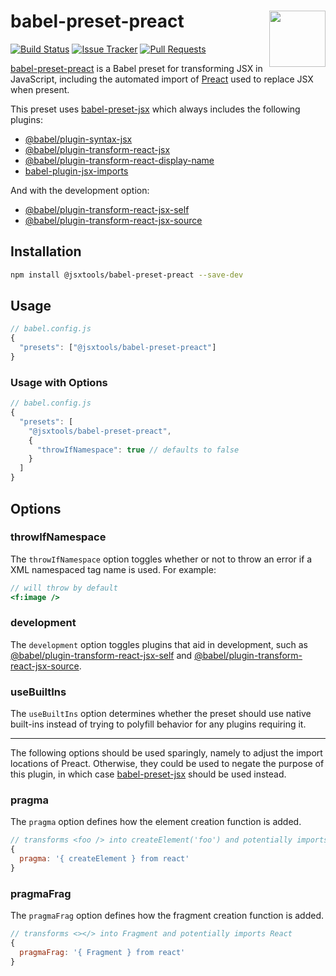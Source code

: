 # babel-preset-preact [<img src="https://avatars.githubusercontent.com/u/52989093" alt="" width="90" height="90" align="right">][toolchain]

[![Build Status][cli-img]][cli-url]
[![Issue Tracker][git-img]][git-url]
[![Pull Requests][gpr-img]][gpr-url]

[babel-preset-preact] is a Babel preset for transforming JSX in JavaScript,
including the automated import of [Preact] used to replace JSX when present.

This preset uses [babel-preset-jsx] which always includes the following plugins:

- [@babel/plugin-syntax-jsx]
- [@babel/plugin-transform-react-jsx]
- [@babel/plugin-transform-react-display-name]
- [babel-plugin-jsx-imports]

And with the development option:

- [@babel/plugin-transform-react-jsx-self]
- [@babel/plugin-transform-react-jsx-source]

## Installation

```sh
npm install @jsxtools/babel-preset-preact --save-dev
```

## Usage

```js
// babel.config.js
{
  "presets": ["@jsxtools/babel-preset-preact"]
}
```

### Usage with Options

```js
// babel.config.js
{
  "presets": [
    "@jsxtools/babel-preset-preact",
    {
      "throwIfNamespace": true // defaults to false
    }
  ]
}
```

## Options

### throwIfNamespace

The `throwIfNamespace` option toggles whether or not to throw an error if a XML
namespaced tag name is used. For example:

```jsx
// will throw by default
<f:image />
```

### development

The `development` option toggles plugins that aid in development, such as
[@babel/plugin-transform-react-jsx-self] and
[@babel/plugin-transform-react-jsx-source].

### useBuiltIns

The `useBuiltIns` option determines whether the preset should use native
built-ins instead of trying to polyfill behavior for any plugins requiring it.

---

The following options should be used sparingly, namely to adjust the import
locations of Preact. Otherwise, they could be used to negate the purpose of
this plugin, in which case [babel-preset-jsx] should be used instead.

### pragma

The `pragma` option defines how the element creation function is added.

```js
// transforms <foo /> into createElement('foo') and potentially imports React
{
  pragma: '{ createElement } from react'
}
```

### pragmaFrag

The `pragmaFrag` option defines how the fragment creation function is added.

```js
// transforms <></> into Fragment and potentially imports React
{
  pragmaFrag: '{ Fragment } from react'
}
```

[@babel/plugin-syntax-jsx]: https://github.com/babel/babel/tree/master/packages/babel-plugin-syntax-jsx
[@babel/plugin-transform-react-display-name]: https://github.com/babel/babel/tree/master/packages/babel-plugin-transform-react-display-name
[@babel/plugin-transform-react-jsx-self]: https://github.com/babel/babel/tree/master/packages/babel-plugin-transform-react-jsx-self
[@babel/plugin-transform-react-jsx-source]: https://github.com/babel/babel/tree/master/packages/babel-plugin-transform-react-jsx-source
[@babel/plugin-transform-react-jsx]: https://github.com/babel/babel/tree/master/packages/babel-plugin-transform-react-jsx
[babel-plugin-jsx-imports]: https://github.com/jonathantneal/babel-plugin-jsx-imports
[babel-preset-jsx]: https://github.com/jsxtools/toolchain/tree/master/packages/babel-preset-jsx
[babel-preset-preact]: https://github.com/jsxtools/toolchain/tree/master/packages/babel-preset-preact
[toolchain]: https://github.com/jsxtools/toolchain
[Preact]: https://github.com/preactjs/preact

[cli-img]: https://img.shields.io/travis/jsxtools/toolchain/master.svg
[cli-url]: https://travis-ci.org/jsxtools/toolchain
[git-img]: https://img.shields.io/github/issues/jsxtools/toolchain/babel-preset-preact.svg
[git-url]: https://github.com/jsxtools/toolchain/issues
[gpr-img]: https://img.shields.io/github/issues-pr/jsxtools/toolchain/babel-preset-preact.svg
[gpr-url]: https://github.com/jsxtools/toolchain/pulls
